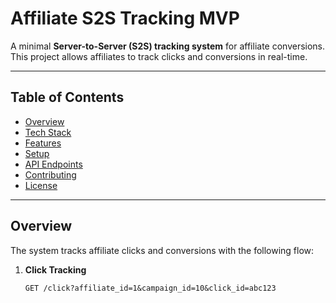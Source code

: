 # Affiliate S2S Tracking MVP

A minimal **Server-to-Server (S2S) tracking system** for affiliate conversions. This project allows affiliates to track clicks and conversions in real-time.

---

## Table of Contents
- [Overview](#overview)
- [Tech Stack](#tech-stack)
- [Features](#features)
- [Setup](#setup)
- [API Endpoints](#api-endpoints)
- [Contributing](#contributing)
- [License](#license)

---

## Overview
The system tracks affiliate clicks and conversions with the following flow:

1. **Click Tracking**  
   ```http
   GET /click?affiliate_id=1&campaign_id=10&click_id=abc123
